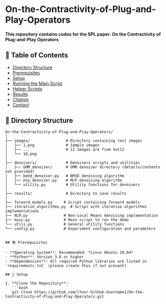 # On-the-Contractivity-of-Plug-and-Play-Operators

#### This repository contains codes for the SPL paper: On the Contractivity of Plug-and-Play Operators

## 📄 Table of Contents

- [Directory Structure](#-directory-structure)
- [Prerequisites](#-prerequisites)
- [Setup](#-setup)
- [Running the Main Script](#-running-the-main-script)
- [Helper Scripts](#-helper-scripts)
- [Results](#-results)
- [Citation](#-citation)
- [Contact](#-contact)

## 📂 Directory Structure



```plaintext
On-the-Contractivity-of-Plug-and-Play-Operators/
│
├── images/                # Directory containing test images
│   ├── 1.png              # Sample images
│   ├── ...                # 12 images are from Set12
│   └── 16.png
│
├── denoisers/             # Denoisers scripts and utilities
│   ├── GMM_denoiser/      # GMM denoiser directory (details/contents not provided)
│   ├── bm3d_denoiser.py   # BM3D denoising algorithm
│   ├── mlp_denoiser.py    # MLP denoising algorithm
│   └── utility.py         # Utility functions for denoisers
│
├── results/               # Directory to save results
│
├── forward_models.py     # Script containing forward models
├── iterative_algorithms.py  # Script with iterative algorithms implementations
├── NLM.py                # Non-Local Means denoising implementation
├── main.py               # Main script to run the demo
└── utils.py              # General utility functions
└── config.py             # Experiment configuration and parameters


## 🛠 Prerequisites

- **Operating System**: Recommended: *Linux Ubuntu 20.04*
- **Python**: Version 3.8 or higher
- **Dependencies**: All required Python libraries are listed in `requirements.txt` (please create this if not present)

## 🚀 Setup

1. **Clone the Repository**:
   ```bash
   git clone https://github.com/[Your-GitHub-Username]/On-the-Contractivity-of-Plug-and-Play-Operators.git

